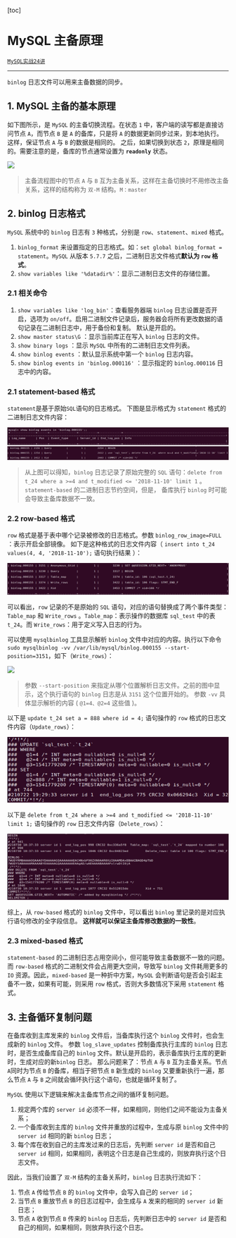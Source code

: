 

[toc]

# MySQL 主备原理

[`MySQL实战24讲`](https://time.geekbang.org/column/article/76446)

--------------------------

`binlog` 日志文件可以用来主备数据的同步。

## 1. MySQL 主备的基本原理

如下图所示，是 `MySQL` 的主备切换流程。在状态 `1` 中，客户端的读写都是直接访问节点 `A`，而节点 `B` 是 `A` 的备库，只是将 `A` 的数据更新同步过来，到本地执行。这样，保证节点 `A` 与 `B` 的数据是相同的。 之后，如果切换到状态 `2`，原理是相同的。需要注意的是，备库的节点通常设置为 **`readonly`** 状态。

![](.\pictures\binlog_1.png)

>   主备流程图中的节点 `A` 与 `B` 互为主备关系，这样在主备切换时不用修改主备关系，这样的结构称为 `双-M` 结构。`M：master`

## 2. binlog 日志格式

`MySQL` 系统中的 `binlog` 日志有 `3` 种格式，分别是 `row`、`statement`、`mixed` 格式。

1.  `binlog_format` 来设置指定的日志格式。如：`set global binlog_format = statement`。`MySQL` 从版本 `5.7.7` 之后，二进制日志文件格式**默认为 `row` 格式**。
2.  `show variables like '%datadir%'`：显示二进制日志文件的存储位置。

### 2.1 相关命令

1.  `show variables like 'log_bin'`：查看服务器端 `binlog` 日志设置是否开启，选项为 `on/off`。启用二进制文件记录后，服务器会将所有更改数据的语句记录在二进制日志中，用于备份和复制。 默认是开启的。
2.  `show master status\G` ：显示当前库正在写入 `binlog` 日志的文件。
3.  `show binary logs` ：显示 `MySQL` 中所有的二进制日志文件列表。
4.  `show binlog events` ：默认显示系统中第一个 `binlog` 日志内容。
5.  `show binlog events in 'binlog.000116'` ：显示指定的 `binlog.000116` 日志中的内容。

### 2.1 statement-based 格式

`statement`是基于原始`SQL`语句的日志格式。 
下图是显示格式为 `statement` 格式的二进制日志文件内容：

![](.\pictures\24_0.png)![](.\pictures\24_1.png)

>   从上图可以得知，`binlog` 日志记录了原始完整的 `SQL` 语句：`delete from t_24 where a >=4 and t_modified <= '2018-11-10' limit 1` 。`statement-based` 的二进制日志节约空间，但是， 备库执行 `binlog` 时可能会导致主备库数据不一致。

### 2.2 row-based 格式

`row` 格式是基于表中哪个记录被修改的日志格式。参数 `binlog_row_image=FULL` ：表示开启全部镜像。
如下是这种格式的日志文件内容（ `insert into t_24 values(4, 4, '2018-11-10');` 语句执行结果 ）：

![](.\pictures\24_2.png)

可以看出，`row` 记录的不是原始的 `SQL` 语句，对应的语句替换成了两个事件类型：`Table_map` 和 `Write_rows` 。`Table_map`：表示操作的数据库 `sql_test` 中的表 `t_24`。而  `Write_rows`：用于定义写入日志的行为。

可以使用 `mysqlbinlog` 工具显示解析 `binlog` 文件中对应的内容。执行以下命令
`sudo mysqlbinlog -vv /var/lib/mysql/binlog.000155 --start-position=3151`，如下（`Write_rows`）：

![](E:\CS_NOTE_SELF\CS_NOTE\SQL\pictures\24_3.png) 

>   参数 `--start-position` 来指定从哪个位置解析日志文件。之前的图中显示，这个执行语句的 `binlog` 日志是从 `3151` 这个位置开始的。 
>   参数 `-vv` 具体显示解析的内容 ( `@1=4、@2=4` 这些值 )。

以下是 `update t_24 set a = 888 where id = 4;` 语句操作的 `row` 格式的日志文件内容（`Update_rows`）：

![](.\pictures\24_4.png)

以下是 `delete from t_24 where a >=4 and t_modified <= '2018-11-10' limit 1;` 语句操作的 `row` 日志文件内容（`Delete_rows`）：

![](.\pictures\24_5.png)

综上，从 `row-based` 格式的 `binlog` 文件中，可以看出 `binlog` 里记录的是对应执行语句修改的全字段信息。
**这样就可以保证主备库修改数据的一致性**。

### 2.3 mixed-based 格式

`statement-based` 的二进制日志占用空间小，但可能导致主备数据不一致的问题。而 `row-based` 格式的二进制文件会占用更大空间，导致写 `binlog` 文件耗用更多的 `IO` 资源。因此，`mixed-based` 是一种折中方案，`MySQL` 会判断语句是否会引起主备不一致，如果有可能，则采用 `row` 格式，否则大多数情况下采用 `statement` 格式。

## 3. 主备循环复制问题

在备库收到主库发来的 `binlog` 文件后，当备库执行这个 `binlog` 文件时，也会生成新的 `binlog` 文件。
参数 `log_slave_updates` 控制备库执行主库的 `binlog` 日志时，是否生成备库自己的 `binlog` 文件。默认是开启的，表示备库执行主库的更新时，生成对应的新`binlog` 日志。
那么问题来了：节点 `A` 与 `B` 互为主备关系。节点 `A`同时为节点 `B` 的备库，相当于把节点 `B` 新生成的 `binlog` 又要重新执行一遍，那么节点 `A` 与 `B` 之间就会循环执行这个语句，也就是循环复制了。

`MySQL` 使用以下逻辑来解决主备库节点之间的循环复制问题。

1.  规定两个库的 `server id` 必须不一样，如果相同，则他们之间不能设为主备关系；
2.  一个备库收到主库的 `binlog` 文件并重放的过程中，生成与原 `binlog` 文件中的 `server id` 相同的新 `binlog` 日志；
3.  每个库在收到自己的主库发过来的日志后，先判断 `server id` 是否和自己 `server id` 相同，如果相同，表明这个日志是自己生成的，则放弃执行这个日志文件。

因此，当我们设置了 `双-M` 结构的主备关系时，`binlog` 日志执行流如下：

1.  节点 `A` 传给节点 `B` 的 `binlog` 文件中，会写入自己的 `server id`；
2.  当节点 `B` 重放节点 `B` 的日志过程中，会生成与 `A` 发来的相同的 `server id` 新日志；
3.  节点 `A` 收到节点 `B` 传来的 `binlog` 日志后，先判断日志中的 `server id` 是否和自己的相同，如果相同，则放弃执行这个日志。